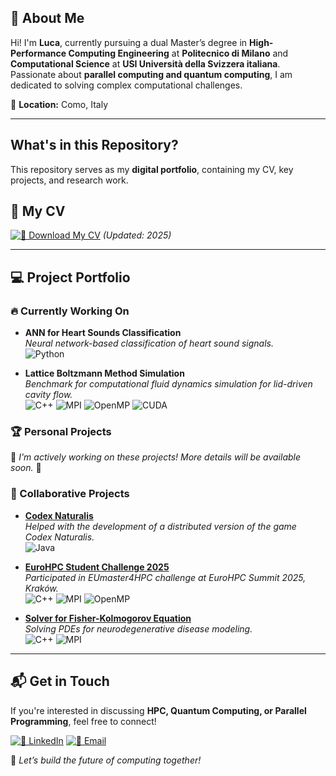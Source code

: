## 👋 About Me  
Hi! I'm **Luca**, currently pursuing a dual Master’s degree in **High-Performance Computing Engineering** at **Politecnico di Milano** and **Computational Science** at **USI Università della Svizzera italiana**. Passionate about **parallel computing and quantum computing**, I am dedicated to solving complex computational challenges.

📍 **Location:** Como, Italy  

---

## What's in this Repository?
This repository serves as my **digital portfolio**, containing my CV, key projects, and research work.

## 📄 **My CV**
[![👞 Download My CV](https://img.shields.io/badge/Download%20CV-PDF-blue?style=for-the-badge&logo=adobeacrobatreader)](./CV/CV.pdf) *(Updated: 2025)*  

---

## 💻 **Project Portfolio**

### 🔥 Currently Working On

- **ANN for Heart Sounds Classification**  
  *Neural network-based classification of heart sound signals.*  
  ![Python](https://img.shields.io/badge/Python-3776AB?style=for-the-badge&logo=python&logoColor=white)

- **Lattice Boltzmann Method Simulation**  
  *Benchmark for computational fluid dynamics simulation for lid-driven cavity flow.*  
  ![C++](https://img.shields.io/badge/C++-00599C?style=for-the-badge&logo=cplusplus&logoColor=white) ![MPI](https://img.shields.io/badge/MPI-FF6600?style=for-the-badge) ![OpenMP](https://img.shields.io/badge/OpenMP-0095D5?style=for-the-badge&logo=openmp&logoColor=white) ![CUDA](https://img.shields.io/badge/CUDA-76B900?style=for-the-badge&logo=nvidia&logoColor=white)

### 🏆 Personal Projects

🚧 *I'm actively working on these projects! More details will be available soon.* 🚀  

### 🤝 Collaborative Projects

- **[Codex Naturalis](https://github.com/Diego41ITA/ing-sw-2024-quattrone-galatea-lamperti-lodetti)**  
  *Helped with the development of a distributed version of the game Codex Naturalis.*  
  ![Java](https://img.shields.io/badge/Java-ED8B00?style=for-the-badge&logo=openjdk&logoColor=white)

- **[EuroHPC Student Challenge 2025](https://github.com/Rudolfovoorg/EuroHPC_Student_Challenge_2025_Team_2.git)**  
  *Participated in EUmaster4HPC challenge at EuroHPC Summit 2025, Kraków.*  
  ![C++](https://img.shields.io/badge/C++-00599C?style=for-the-badge&logo=cplusplus&logoColor=white) ![MPI](https://img.shields.io/badge/MPI-FF6600?style=for-the-badge) ![OpenMP](https://img.shields.io/badge/OpenMP-0095D5?style=for-the-badge&logo=openmp&logoColor=white)

- **[Solver for Fisher-Kolmogorov Equation](https://github.com/albtad01/FK-Equation_NeuroDisease)**  
  *Solving PDEs for neurodegenerative disease modeling.*  
  ![C++](https://img.shields.io/badge/C++-00599C?style=for-the-badge&logo=cplusplus&logoColor=white) ![MPI](https://img.shields.io/badge/MPI-FF6600?style=for-the-badge)

---

## 📬 Get in Touch
If you're interested in discussing **HPC, Quantum Computing, or Parallel Programming**, feel free to connect!

[![🌟 LinkedIn](https://img.shields.io/badge/LinkedIn-Profile-blue?style=for-the-badge&logo=linkedin)](https://www.linkedin.com/in/luca-lamperti-3920521b8)
[![📧 Email](https://img.shields.io/badge/Email-Contact%20Me-red?style=for-the-badge&logo=gmail)](mailto:l.lamperti2002@gmail.com)  

🚀 *Let’s build the future of computing together!*
